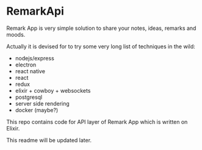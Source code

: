 # RemarkApi

Remark App is very simple solution to share your notes, ideas, remarks and moods.

Actually it is devised for to try some very long list of techniques in the wild:

- nodejs/express
- electron
- react native
- react
- redux
- elixir + cowboy + websockets
- postgresql
- server side rendering
- docker (maybe?)

This repo contains code for API layer of Remark App which is written on Elixir.

This readme will be updated later.
